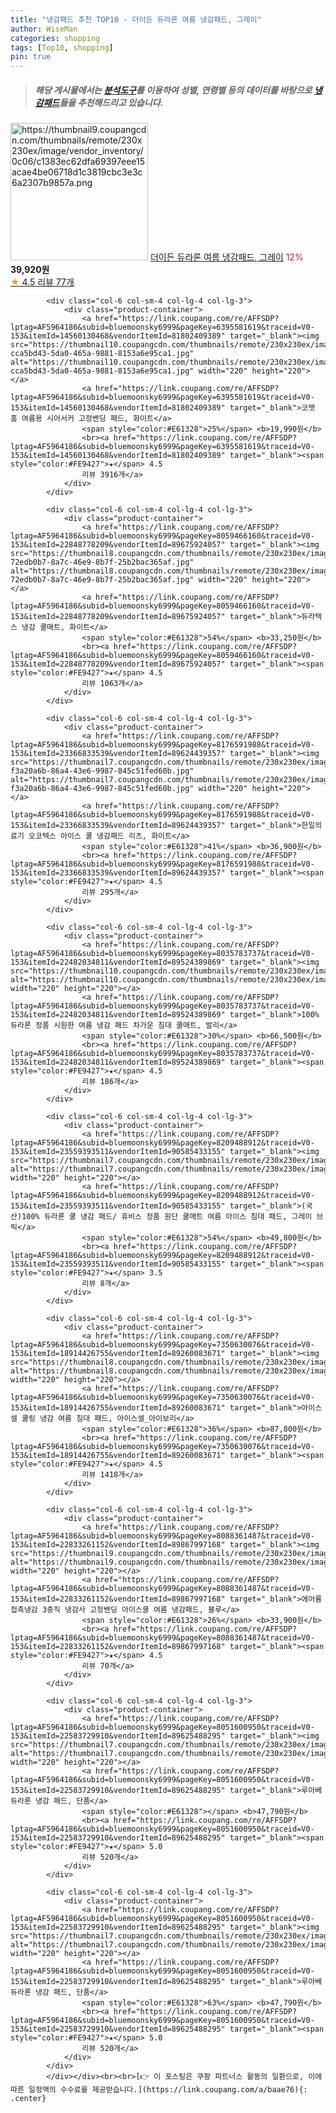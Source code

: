 ```yaml
---
title: "냉감패드 추천 TOP10 - 더이든 듀라론 여름 냉감패드, 그레이"
author: WiseMan
categories: shopping
tags: [Top10, shopping]
pin: true
---
```


> ##### 해당 게시물에서는 [**분석도구**](https://itemscout.io/)를 이용하여 **성별**, **연령별** 등의 데이터를 바탕으로 [**냉감패드**](https://link.coupang.com/a/baae76)들을 추천해드리고 있습니다.
<div class="container"><div class="row">
            <div class="col-6 col-sm-4 col-lg-4 col-lg-3">
                <div class="product-container">
                    <a href="https://link.coupang.com/re/AFFSDP?lptag=AF5964186&subid=bluemoonsky6999&pageKey=8051397904&traceid=V0-153&itemId=23597202916&vendorItemId=90623037632" target="_blank"><img src="https://thumbnail9.coupangcdn.com/thumbnails/remote/230x230ex/image/vendor_inventory/0c06/c1383ec62dfa69397eee15acae4be06718d1c3819cbc3e3c6a2307b9857a.png" alt="https://thumbnail9.coupangcdn.com/thumbnails/remote/230x230ex/image/vendor_inventory/0c06/c1383ec62dfa69397eee15acae4be06718d1c3819cbc3e3c6a2307b9857a.png" width="220" height="220"></a>
                    <a href="https://link.coupang.com/re/AFFSDP?lptag=AF5964186&subid=bluemoonsky6999&pageKey=8051397904&traceid=V0-153&itemId=23597202916&vendorItemId=90623037632" target="_blank">더이든 듀라론 여름 냉감패드, 그레이</a>
                    <span style="color:#E61328">12%</span> <b>39,920원</b>
                    <br><a href="https://link.coupang.com/re/AFFSDP?lptag=AF5964186&subid=bluemoonsky6999&pageKey=8051397904&traceid=V0-153&itemId=23597202916&vendorItemId=90623037632" target="_blank"><span style="color:#FE9427">★</span> 4.5
                    리뷰 77개</a>
                </div>
            </div>
            
            <div class="col-6 col-sm-4 col-lg-4 col-lg-3">
                <div class="product-container">
                    <a href="https://link.coupang.com/re/AFFSDP?lptag=AF5964186&subid=bluemoonsky6999&pageKey=6395581619&traceid=V0-153&itemId=14560130468&vendorItemId=81802409389" target="_blank"><img src="https://thumbnail10.coupangcdn.com/thumbnails/remote/230x230ex/image/retail/images/8071496060869470-cca5bd43-5da0-465a-9881-8153a6e95ca1.jpg" alt="https://thumbnail10.coupangcdn.com/thumbnails/remote/230x230ex/image/retail/images/8071496060869470-cca5bd43-5da0-465a-9881-8153a6e95ca1.jpg" width="220" height="220"></a>
                    <a href="https://link.coupang.com/re/AFFSDP?lptag=AF5964186&subid=bluemoonsky6999&pageKey=6395581619&traceid=V0-153&itemId=14560130468&vendorItemId=81802409389" target="_blank">코멧 홈 여름용 시어서커 고정밴딩 패드, 화이트</a>
                    <span style="color:#E61328">25%</span> <b>19,990원</b>
                    <br><a href="https://link.coupang.com/re/AFFSDP?lptag=AF5964186&subid=bluemoonsky6999&pageKey=6395581619&traceid=V0-153&itemId=14560130468&vendorItemId=81802409389" target="_blank"><span style="color:#FE9427">★</span> 4.5
                    리뷰 3916개</a>
                </div>
            </div>
            
            <div class="col-6 col-sm-4 col-lg-4 col-lg-3">
                <div class="product-container">
                    <a href="https://link.coupang.com/re/AFFSDP?lptag=AF5964186&subid=bluemoonsky6999&pageKey=8059466160&traceid=V0-153&itemId=22848778209&vendorItemId=89675924057" target="_blank"><img src="https://thumbnail8.coupangcdn.com/thumbnails/remote/230x230ex/image/retail/images/1076256154144450-72edb0b7-8a7c-46e9-8b7f-25b2bac365af.jpg" alt="https://thumbnail8.coupangcdn.com/thumbnails/remote/230x230ex/image/retail/images/1076256154144450-72edb0b7-8a7c-46e9-8b7f-25b2bac365af.jpg" width="220" height="220"></a>
                    <a href="https://link.coupang.com/re/AFFSDP?lptag=AF5964186&subid=bluemoonsky6999&pageKey=8059466160&traceid=V0-153&itemId=22848778209&vendorItemId=89675924057" target="_blank">듀라텍스 냉감 쿨매트, 화이트</a>
                    <span style="color:#E61328">54%</span> <b>33,250원</b>
                    <br><a href="https://link.coupang.com/re/AFFSDP?lptag=AF5964186&subid=bluemoonsky6999&pageKey=8059466160&traceid=V0-153&itemId=22848778209&vendorItemId=89675924057" target="_blank"><span style="color:#FE9427">★</span> 4.5
                    리뷰 1063개</a>
                </div>
            </div>
            
            <div class="col-6 col-sm-4 col-lg-4 col-lg-3">
                <div class="product-container">
                    <a href="https://link.coupang.com/re/AFFSDP?lptag=AF5964186&subid=bluemoonsky6999&pageKey=8176591988&traceid=V0-153&itemId=23366833539&vendorItemId=89624439357" target="_blank"><img src="https://thumbnail7.coupangcdn.com/thumbnails/remote/230x230ex/image/retail/images/111580994431139-f3a20a6b-86a4-43e6-9987-845c51fed60b.jpg" alt="https://thumbnail7.coupangcdn.com/thumbnails/remote/230x230ex/image/retail/images/111580994431139-f3a20a6b-86a4-43e6-9987-845c51fed60b.jpg" width="220" height="220"></a>
                    <a href="https://link.coupang.com/re/AFFSDP?lptag=AF5964186&subid=bluemoonsky6999&pageKey=8176591988&traceid=V0-153&itemId=23366833539&vendorItemId=89624439357" target="_blank">한일의료기 오코텍스 아이스 쿨 냉감패드 리츠, 화이트</a>
                    <span style="color:#E61328">41%</span> <b>36,900원</b>
                    <br><a href="https://link.coupang.com/re/AFFSDP?lptag=AF5964186&subid=bluemoonsky6999&pageKey=8176591988&traceid=V0-153&itemId=23366833539&vendorItemId=89624439357" target="_blank"><span style="color:#FE9427">★</span> 4.5
                    리뷰 295개</a>
                </div>
            </div>
            
            <div class="col-6 col-sm-4 col-lg-4 col-lg-3">
                <div class="product-container">
                    <a href="https://link.coupang.com/re/AFFSDP?lptag=AF5964186&subid=bluemoonsky6999&pageKey=8035783737&traceid=V0-153&itemId=22482034811&vendorItemId=89524389869" target="_blank"><img src="https://thumbnail10.coupangcdn.com/thumbnails/remote/230x230ex/image/vendor_inventory/1ded/27801bd47f3e5cbd3bff330e34a3f829373509cf8abed1970284e14ab5a1.jpg" alt="https://thumbnail10.coupangcdn.com/thumbnails/remote/230x230ex/image/vendor_inventory/1ded/27801bd47f3e5cbd3bff330e34a3f829373509cf8abed1970284e14ab5a1.jpg" width="220" height="220"></a>
                    <a href="https://link.coupang.com/re/AFFSDP?lptag=AF5964186&subid=bluemoonsky6999&pageKey=8035783737&traceid=V0-153&itemId=22482034811&vendorItemId=89524389869" target="_blank">100% 듀라론 정품 시원한 여름 냉감 패드 차가운 침대 쿨매트, 발리</a>
                    <span style="color:#E61328">30%</span> <b>66,500원</b>
                    <br><a href="https://link.coupang.com/re/AFFSDP?lptag=AF5964186&subid=bluemoonsky6999&pageKey=8035783737&traceid=V0-153&itemId=22482034811&vendorItemId=89524389869" target="_blank"><span style="color:#FE9427">★</span> 4.5
                    리뷰 186개</a>
                </div>
            </div>
            
            <div class="col-6 col-sm-4 col-lg-4 col-lg-3">
                <div class="product-container">
                    <a href="https://link.coupang.com/re/AFFSDP?lptag=AF5964186&subid=bluemoonsky6999&pageKey=8209488912&traceid=V0-153&itemId=23559393511&vendorItemId=90585433155" target="_blank"><img src="https://thumbnail7.coupangcdn.com/thumbnails/remote/230x230ex/image/vendor_inventory/6841/d031d853c2cbe1b8a92c2b6b76b216a6c46843dc9ded062c6aa858d4b0ac.jpg" alt="https://thumbnail7.coupangcdn.com/thumbnails/remote/230x230ex/image/vendor_inventory/6841/d031d853c2cbe1b8a92c2b6b76b216a6c46843dc9ded062c6aa858d4b0ac.jpg" width="220" height="220"></a>
                    <a href="https://link.coupang.com/re/AFFSDP?lptag=AF5964186&subid=bluemoonsky6999&pageKey=8209488912&traceid=V0-153&itemId=23559393511&vendorItemId=90585433155" target="_blank">(국산)100% 듀라론 쿨 냉감 패드/ 휴비스 정품 원단 쿨매트 여름 아이스 침대 패드, 그레이 브릭</a>
                    <span style="color:#E61328">54%</span> <b>49,800원</b>
                    <br><a href="https://link.coupang.com/re/AFFSDP?lptag=AF5964186&subid=bluemoonsky6999&pageKey=8209488912&traceid=V0-153&itemId=23559393511&vendorItemId=90585433155" target="_blank"><span style="color:#FE9427">★</span> 3.5
                    리뷰 8개</a>
                </div>
            </div>
            
            <div class="col-6 col-sm-4 col-lg-4 col-lg-3">
                <div class="product-container">
                    <a href="https://link.coupang.com/re/AFFSDP?lptag=AF5964186&subid=bluemoonsky6999&pageKey=7350630076&traceid=V0-153&itemId=18914426755&vendorItemId=89260083671" target="_blank"><img src="https://thumbnail8.coupangcdn.com/thumbnails/remote/230x230ex/image/vendor_inventory/b446/ea99f1e752866f81dd25fa9d87b3d8d5b64af8e2a718555bdd4267af18ea.jpg" alt="https://thumbnail8.coupangcdn.com/thumbnails/remote/230x230ex/image/vendor_inventory/b446/ea99f1e752866f81dd25fa9d87b3d8d5b64af8e2a718555bdd4267af18ea.jpg" width="220" height="220"></a>
                    <a href="https://link.coupang.com/re/AFFSDP?lptag=AF5964186&subid=bluemoonsky6999&pageKey=7350630076&traceid=V0-153&itemId=18914426755&vendorItemId=89260083671" target="_blank">아이스셀 쿨링 냉감 여름 침대 패드, 아이스셀_아이보리</a>
                    <span style="color:#E61328">36%</span> <b>87,800원</b>
                    <br><a href="https://link.coupang.com/re/AFFSDP?lptag=AF5964186&subid=bluemoonsky6999&pageKey=7350630076&traceid=V0-153&itemId=18914426755&vendorItemId=89260083671" target="_blank"><span style="color:#FE9427">★</span> 4.5
                    리뷰 1418개</a>
                </div>
            </div>
            
            <div class="col-6 col-sm-4 col-lg-4 col-lg-3">
                <div class="product-container">
                    <a href="https://link.coupang.com/re/AFFSDP?lptag=AF5964186&subid=bluemoonsky6999&pageKey=8088361487&traceid=V0-153&itemId=22833261152&vendorItemId=89867997168" target="_blank"><img src="https://thumbnail9.coupangcdn.com/thumbnails/remote/230x230ex/image/vendor_inventory/d259/0cb0279898f005494b7a203da3f91964bdde1d54a08388f06a6bbe57eef3.jpg" alt="https://thumbnail9.coupangcdn.com/thumbnails/remote/230x230ex/image/vendor_inventory/d259/0cb0279898f005494b7a203da3f91964bdde1d54a08388f06a6bbe57eef3.jpg" width="220" height="220"></a>
                    <a href="https://link.coupang.com/re/AFFSDP?lptag=AF5964186&subid=bluemoonsky6999&pageKey=8088361487&traceid=V0-153&itemId=22833261152&vendorItemId=89867997168" target="_blank">에어룸 접촉냉감 3중직 냉감사 고정밴딩 아이스쿨 여름 냉감패드, 블루</a>
                    <span style="color:#E61328">26%</span> <b>33,900원</b>
                    <br><a href="https://link.coupang.com/re/AFFSDP?lptag=AF5964186&subid=bluemoonsky6999&pageKey=8088361487&traceid=V0-153&itemId=22833261152&vendorItemId=89867997168" target="_blank"><span style="color:#FE9427">★</span> 4.5
                    리뷰 70개</a>
                </div>
            </div>
            
            <div class="col-6 col-sm-4 col-lg-4 col-lg-3">
                <div class="product-container">
                    <a href="https://link.coupang.com/re/AFFSDP?lptag=AF5964186&subid=bluemoonsky6999&pageKey=8051600950&traceid=V0-153&itemId=22583729910&vendorItemId=89625488295" target="_blank"><img src="https://thumbnail7.coupangcdn.com/thumbnails/remote/230x230ex/image/vendor_inventory/616b/852294257cec5cf72aac2f215d07be03e6f4c884b9ba727b4ed289f41914.jpg" alt="https://thumbnail7.coupangcdn.com/thumbnails/remote/230x230ex/image/vendor_inventory/616b/852294257cec5cf72aac2f215d07be03e6f4c884b9ba727b4ed289f41914.jpg" width="220" height="220"></a>
                    <a href="https://link.coupang.com/re/AFFSDP?lptag=AF5964186&subid=bluemoonsky6999&pageKey=8051600950&traceid=V0-153&itemId=22583729910&vendorItemId=89625488295" target="_blank">루아베 듀라론 냉감 패드, 단품</a>
                    <span style="color:#E61328"></span> <b>47,790원</b>
                    <br><a href="https://link.coupang.com/re/AFFSDP?lptag=AF5964186&subid=bluemoonsky6999&pageKey=8051600950&traceid=V0-153&itemId=22583729910&vendorItemId=89625488295" target="_blank"><span style="color:#FE9427">★</span> 5.0
                    리뷰 520개</a>
                </div>
            </div>
            
            <div class="col-6 col-sm-4 col-lg-4 col-lg-3">
                <div class="product-container">
                    <a href="https://link.coupang.com/re/AFFSDP?lptag=AF5964186&subid=bluemoonsky6999&pageKey=8051600950&traceid=V0-153&itemId=22583729910&vendorItemId=89625488295" target="_blank"><img src="https://thumbnail7.coupangcdn.com/thumbnails/remote/230x230ex/image/vendor_inventory/616b/852294257cec5cf72aac2f215d07be03e6f4c884b9ba727b4ed289f41914.jpg" alt="https://thumbnail7.coupangcdn.com/thumbnails/remote/230x230ex/image/vendor_inventory/616b/852294257cec5cf72aac2f215d07be03e6f4c884b9ba727b4ed289f41914.jpg" width="220" height="220"></a>
                    <a href="https://link.coupang.com/re/AFFSDP?lptag=AF5964186&subid=bluemoonsky6999&pageKey=8051600950&traceid=V0-153&itemId=22583729910&vendorItemId=89625488295" target="_blank">루아베 듀라론 냉감 패드, 단품</a>
                    <span style="color:#E61328">63%</span> <b>47,790원</b>
                    <br><a href="https://link.coupang.com/re/AFFSDP?lptag=AF5964186&subid=bluemoonsky6999&pageKey=8051600950&traceid=V0-153&itemId=22583729910&vendorItemId=89625488295" target="_blank"><span style="color:#FE9427">★</span> 5.0
                    리뷰 520개</a>
                </div>
            </div>
            </div></div><br><br>[👉 이 포스팅은 쿠팡 파트너스 활동의 일환으로, 이에 따른 일정액의 수수료를 제공받습니다.](https://link.coupang.com/a/baae76){: .center}